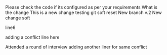 Please check the code if its configured as per your requirements
What is the change 
This is a new change testing git soft reset
New branch v.2
New change soft

line6

adding a conflict line here 

Attended a round of interview 
adding another liner for same conflict

